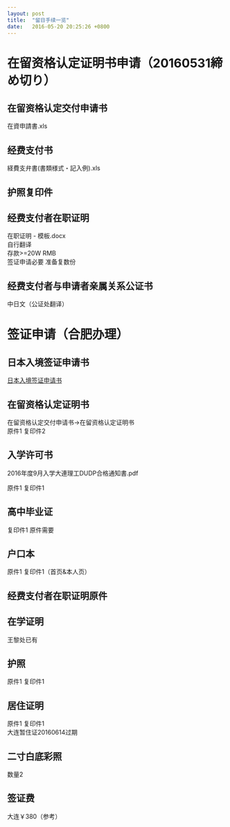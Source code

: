 ```yaml
---
layout: post
title:  "留日手续一览"
date:   2016-05-20 20:25:26 +0800
---
```


# 在留资格认定证明书申请（20160531締め切り）

## 在留资格认定交付申请书

在資申請書.xls

## 经费支付书

経費支弁書(書類様式・記入例).xls

## 护照复印件

## 经费支付者在职证明

在职证明 - 模板.docx  
自行翻译  
 存款>=20W RMB  
签证申请必要 准备复数份

## 经费支付者与申请者亲属关系公证书

中日文（公证处翻译）

# 签证申请（合肥办理）

## 日本入境签证申请书

[日本入境签证申请书](http://www.dalian.cn.emb-japan.go.jp/ch/cardryugaku.html)

## 在留资格认定证明书

在留资格认定交付申请书→在留资格认定证明书  
原件1 复印件2

## 入学许可书

2016年度9月入学大連理工DUDP合格通知書.pdf

原件1 复印件1

## 高中毕业证

复印件1 原件需要

## 户口本

原件1 复印件1（首页&本人页）

## 经费支付者在职证明原件

## 在学证明

王黎处已有

## 护照

原件1 复印件1

## 居住证明

原件1 复印件1  
大连暂住证20160614过期

## 二寸白底彩照

数量2

## 签证费

大连￥380（参考）
